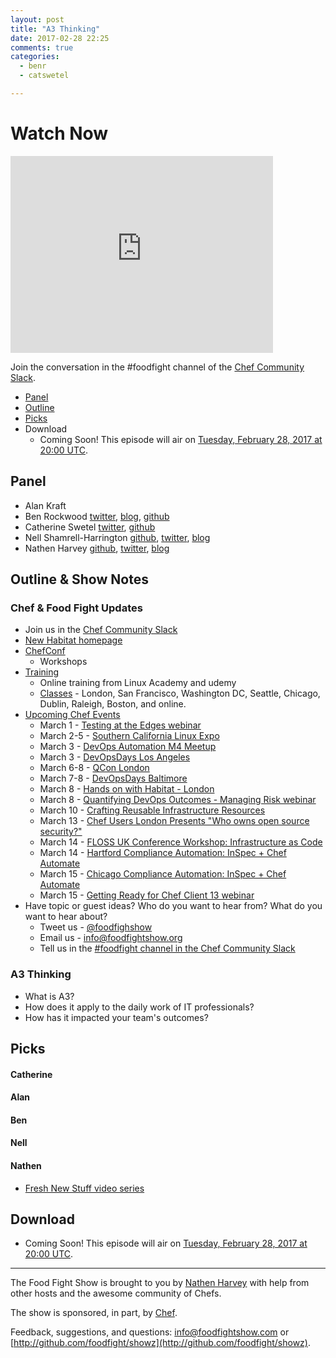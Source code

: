 ```yaml
---
layout: post
title: "A3 Thinking"
date: 2017-02-28 22:25
comments: true
categories:
  - benr
  - catswetel

---
```


# Watch Now

<iframe width="420" height="315" src="http://www.youtube.com/embed/8tJ_0dZ152E" frameborder="0" allowfullscreen></iframe>

Join the conversation in the \#foodfight channel of the [Chef Community Slack](http://community-slack.chef.io/).

* [Panel](http://foodfightshow.org/2017/02/a3-thinking.html#panel)
* [Outline](http://foodfightshow.org/2017/02/a3-thinking.html#outline)
* [Picks](http://foodfightshow.org/2017/02/a3-thinking.html#picks)
* Download
  * Coming Soon!  This episode will air on [Tuesday, February 28, 2017 at 20:00 UTC](http://everytimezone.com/#2017-2-28,480,cn3).

Panel<a name="panel"></a>
-----

* Alan Kraft
* Ben Rockwood [twitter](https://twitter.com/benr), [blog](http://cuddletech.com/?page_id=834), [github](https://github.com/benr)
* Catherine Swetel [twitter](https://twitter.com/CatSwetel), [github](https://github.com/catswetel)
* Nell Shamrell-Harrington [github](https://github.com/nellshamrell), [twitter](https://twitter.com/nellshamrell), [blog](http://nellshamrell.com/)
* Nathen Harvey [github](http://github.com/nathenharvey), [twitter](http://twitter.com/nathenharvey), [blog](http://nathenharvey.com)

Outline & Show Notes<a name="outline"></a>
-------

### Chef & Food Fight Updates

* Join us in the [Chef Community Slack](http://community-slack.chef.io/)
* [New Habitat homepage](https://www.habitat.sh/)
* [ChefConf](https://chefconf.chef.io/2017/)
  * Workshops
* [Training](https://training.chef.io/)
  * Online training from Linux Academy and udemy
  * [Classes](https://training.chef.io/classes) - London, San Francisco, Washington DC, Seattle, Chicago, Dublin, Raleigh, Boston, and online.
* [Upcoming Chef Events](https://events.chef.io/)
  * March 1 - [Testing at the Edges webinar](https://events.chef.io/events/testing-at-the-edges/)
  * March 2-5 - [Southern California Linux Expo](https://events.chef.io/events/scale-southern-california-linux-expo/)
  * March 3 - [DevOps Automation M4 Meetup](https://events.chef.io/events/devops-automation-m4-meetup/)
  * March 3 - [DevOpsDays Los Angeles](https://events.chef.io/events/devopsdays-los-angeles/)
  * March 6-8 - [QCon London](https://events.chef.io/events/qcon-london/)
  * March 7-8 - [DevOpsDays Baltimore](https://events.chef.io/events/devopsdays-baltimore/)
  * March 8 - [Hands on with Habitat - London](https://events.chef.io/events/hands-habitat-london/)
  * March 8 - [Quantifying DevOps Outcomes - Managing Risk webinar](https://events.chef.io/events/quantifying-outcomes-managing-risk/)
  * March 10 - [Crafting Reusable Infrastructure Resources](https://events.chef.io/events/crafting-reusable-infrastructure-resources/)
  * March 13 - [Chef Users London Presents "Who owns open source security?"](https://events.chef.io/events/chef-users-london-presents-owns-open-source-security/)
  * March 14 - [FLOSS UK Conference Workshop: Infrastructure as Code](https://events.chef.io/events/floss-uk-conference-workshop-infrastructure-code/)
  * March 14 - [Hartford Compliance Automation: InSpec + Chef Automate](https://events.chef.io/events/hartford-compliance-automation-inspec-chef-automate/)
  * March 15 - [Chicago Compliance Automation: InSpec + Chef Automate](https://events.chef.io/events/chicago-compliance-automation-inspec-chef-automate/)
  * March 15 - [Getting Ready for Chef Client 13 webinar](https://events.chef.io/events/getting-ready-chef-client-13/)
* Have topic or guest ideas?  Who do you want to hear from?  What do you want to hear about?
  * Tweet us - [@foodfighshow](https://twitter.com/foodfightshow)
  * Email us - [info@foodfightshow.org](mailto:info@foodfightshow.org)
  * Tell us in the [#foodfight channel in the Chef Community Slack](https://chefcommunity.slack.com/archives/foodfight)

### A3 Thinking

* What is A3?
* How does it apply to the daily work of IT professionals?
* How has it impacted your team's outcomes?

Picks<a name="picks"></a>
-----

#### Catherine

#### Alan

#### Ben

#### Nell

#### Nathen

* [Fresh New Stuff video series](https://www.youtube.com/watch?v=OpsMDijWNfg&list=PL11cZfNdwNyNbxu10i7yPAjOoWAS_1_SQ&index=2)

Download
--------

* Coming Soon!  This episode will air on [Tuesday, February 28, 2017 at 20:00 UTC](http://everytimezone.com/#2017-2-28,480,cn3).

<hr />

The Food Fight Show is brought to you by [Nathen Harvey](https://twitter.com/nathenharvey) with help from other hosts and the awesome community of Chefs.

The show is sponsored, in part, by [Chef](http://www.chef.io).

Feedback, suggestions, and questions:  [info@foodfightshow.com](mailto:info@foodfightshow.com) or  [http://github.com/foodfight/showz](http://github.com/foodfight/showz).

